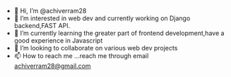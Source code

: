 - 👋 Hi, I’m @achiverram28
- 👀 I’m interested in web dev  and currently working on Django backend,FAST API. 
- 🌱 I’m currently learning the greater part of frontend development,have a good experience in Javascript 
- 💞️ I’m looking to collaborate on various web dev projects
- 📫 How to reach me ...reach me through email achiverram28@gmail.com

<!---
achiverram28/achiverram28 is a ✨ special ✨ repository because its `README.md` (this file) appears on your GitHub profile.
You can click the Preview link to take a look at your changes.
--->
